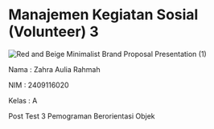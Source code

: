 # Manajemen Kegiatan Sosial (Volunteer) 3

![Red and Beige Minimalist Brand Proposal Presentation (1)](https://github.com/user-attachments/assets/9f860c5a-9716-4e6d-8372-8dea1f3f78b2)

Nama : Zahra Aulia Rahmah

NIM : 2409116020

Kelas : A

Post Test 3 Pemograman Berorientasi Objek

